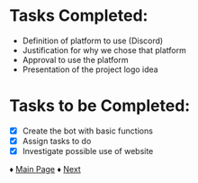 # Tasks Completed:
* Definition of platform to use (Discord)
* Justification for why we chose that platform
* Approval to use the platform
* Presentation of the project logo idea

# Tasks to be Completed:
- [X] Create the bot with basic functions
- [X] Assign tasks to do
- [X] Investigate possible use of website

♦ [Main Page](https://github.com/Edwin-Lines/Project-Cosmos/tree/Second-Deadline) ♦ [Next](https://github.com/Edwin-Lines/Project-Cosmos/blob/Second-Deadline/Documentation/Project%20Logs/Second%20Deadline%20Logs/2.%20Date:%2003-11-2021.md) 

